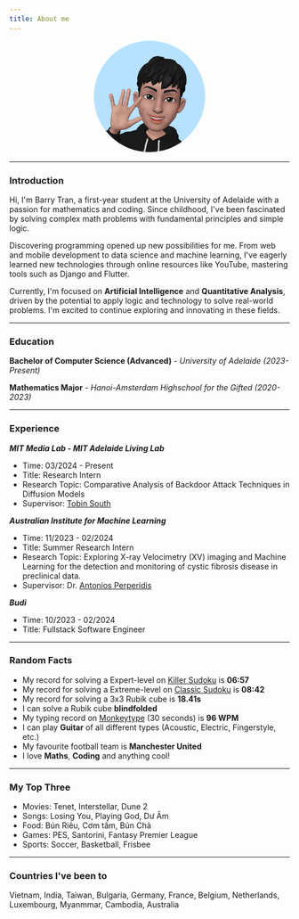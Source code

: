 ```yaml
---
title: About me
---
```

<div align="center">
  <img alt="xineohperif" src="/assets/images/emoji.jpg" width=200 height=200 style="border-radius: 50%;">
</div>

---

### Introduction

Hi, I'm Barry Tran, a first-year student at the University of Adelaide with a passion for mathematics and coding. Since childhood, I've been fascinated by solving complex math problems with fundamental principles and simple logic.

Discovering programming opened up new possibilities for me. From web and mobile development to data science and machine learning, I've eagerly learned new technologies through online resources like YouTube, mastering tools such as Django and Flutter.

Currently, I'm focused on **Artificial Intelligence** and **Quantitative Analysis**, driven by the potential to apply logic and technology to solve real-world problems. I'm excited to continue exploring and innovating in these fields.

---

### Education

**Bachelor of Computer Science (Advanced)** - _University of Adelaide (2023-Present)_

**Mathematics Major** - _Hanoi-Amsterdam Highschool for the Gifted (2020-2023)_

---

### Experience

***MIT Media Lab - MIT Adelaide Living Lab***
  - Time: 03/2024 - Present
  - Title: Research Intern
  - Research Topic: Comparative Analysis of Backdoor Attack Techniques in Diffusion Models
  - Supervisor: [Tobin South](https://www.linkedin.com/in/tobinsouth/)


***Australian Institute for Machine Learning***
  - Time: 11/2023 - 02/2024
  - Title: Summer Research Intern
  - Research Topic: Exploring X-ray Velocimetry (XV) imaging and Machine Learning for the detection and monitoring of cystic fibrosis disease in preclinical data.
  - Supervisor: Dr. [Antonios Perperidis](https://www.adelaide.edu.au/directory/antonios.perperidis)

***Budi***
  - Time: 10/2023 - 02/2024
  - Title: Fullstack Software Engineer

---

### Random Facts

- My record for solving a Expert-level on [Killer Sudoku](https://sudoku.com/killer) is **06:57**
- My record for solving a Extreme-level on [Classic Sudoku](https://sudoku.com) is **08:42**
- My record for solving a 3x3 Rubik cube is **18.41s**
- I can solve a Rubik cube **blindfolded**
- My typing record on [Monkeytype](https://monkeytype.com/) (30 seconds) is **96 WPM**
- I can play **Guitar** of all different types (Acoustic, Electric, Fingerstyle, etc.)
- My favourite football team is **Manchester United**
- I love **Maths**, **Coding** and anything cool!

---

### My Top Three

- Movies: Tenet, Interstellar, Dune 2
- Songs: Losing You, Playing God, Dư Âm
- Food: Bún Riêu, Cơm tấm, Bún Chả
- Games: PES, Santorini, Fantasy Premier League
- Sports: Soccer, Basketball, Frisbee

---

### Countries I've been to

Vietnam, India, Taiwan, Bulgaria, Germany, France, Belgium, Netherlands, Luxembourg, Myanmmar, Cambodia, Australia





